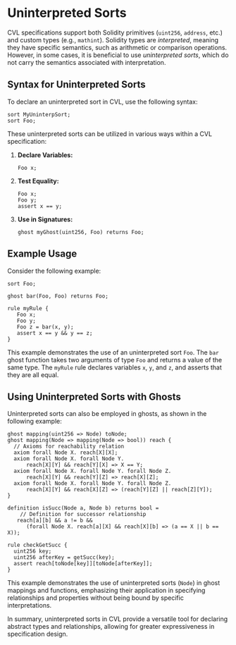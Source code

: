 # Uninterpreted Sorts

CVL specifications support both Solidity primitives (`uint256`, `address`, etc.) and custom types (e.g., `mathint`). Solidity types are _interpreted_, meaning they have specific semantics, such as arithmetic or comparison operations. However, in some cases, it is beneficial to use _uninterpreted sorts_, which do not carry the semantics associated with interpretation.

## Syntax for Uninterpreted Sorts

To declare an uninterpreted sort in CVL, use the following syntax:

```cvl
sort MyUninterpSort;
sort Foo;
```

These uninterpreted sorts can be utilized in various ways within a CVL specification:

1. **Declare Variables:** 
   ```cvl
   Foo x;
   ```

2. **Test Equality:**
   ```cvl
   Foo x; 
   Foo y; 
   assert x == y;
   ```

3. **Use in Signatures:**
   ```cvl
   ghost myGhost(uint256, Foo) returns Foo;
   ```

## Example Usage

Consider the following example:

```cvl
sort Foo;

ghost bar(Foo, Foo) returns Foo;

rule myRule {
   Foo x;
   Foo y;
   Foo z = bar(x, y);
   assert x == y && y == z;
}
```

This example demonstrates the use of an uninterpreted sort `Foo`. The `bar` ghost function takes two arguments of type `Foo` and returns a value of the same type. The `myRule` rule declares variables `x`, `y`, and `z`, and asserts that they are all equal.

## Using Uninterpreted Sorts with Ghosts

Uninterpreted sorts can also be employed in ghosts, as shown in the following example:

```cvl
ghost mapping(uint256 => Node) toNode;
ghost mapping(Node => mapping(Node => bool)) reach {
  // Axioms for reachability relation
  axiom forall Node X. reach[X][X];
  axiom forall Node X. forall Node Y.
      reach[X][Y] && reach[Y][X] => X == Y;
  axiom forall Node X. forall Node Y. forall Node Z.
      reach[X][Y] && reach[Y][Z] => reach[X][Z];
  axiom forall Node X. forall Node Y. forall Node Z.
      reach[X][Y] && reach[X][Z] => (reach[Y][Z] || reach[Z][Y]);
}

definition isSucc(Node a, Node b) returns bool =
    // Definition for successor relationship
   reach[a][b] && a != b &&
      (forall Node X. reach[a][X] && reach[X][b] => (a == X || b == X));
    
rule checkGetSucc {
  uint256 key;
  uint256 afterKey = getSucc(key);
  assert reach[toNode[key]][toNode[afterKey]];
}
```

This example demonstrates the use of uninterpreted sorts (`Node`) in ghost mappings and functions, emphasizing their application in specifying relationships and properties without being bound by specific interpretations.

In summary, uninterpreted sorts in CVL provide a versatile tool for declaring abstract types and relationships, allowing for greater expressiveness in specification design.